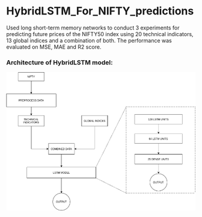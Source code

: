 # HybridLSTM_For_NIFTY_predictions
Used long short-term memory networks to conduct 3 experiments for predicting future prices of the NIFTY50 index using 20 technical indicators, 13 global indices and a combination of both. The performance was evaluated on MSE, MAE and R2 score.

### Architecture of HybridLSTM model:

![Hybrid LSTM architecture](images/hybrid_architecture.png)

